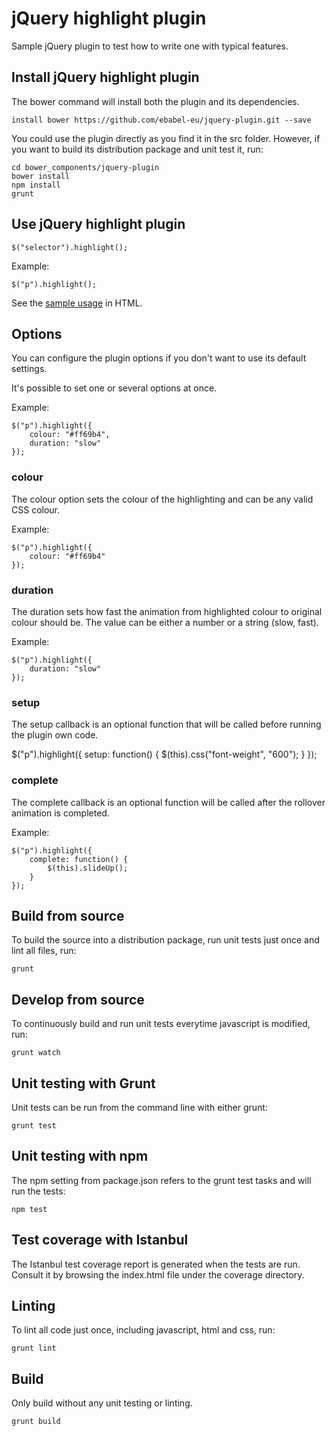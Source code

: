 # jQuery highlight plugin
Sample jQuery plugin to test how to write one with typical features.

## Install jQuery highlight plugin
The bower command will install both the plugin and its dependencies.

```
install bower https://github.com/ebabel-eu/jquery-plugin.git --save
```

You could use the plugin directly as you find it in the src folder. However, if you want to build its distribution package and unit test it, run:

```
cd bower_components/jquery-plugin
bower install
npm install
grunt
```

## Use jQuery highlight plugin

```
$("selector").highlight();
```

Example:

```
$("p").highlight();
```

See the [sample usage](src/index.html) in HTML.

## Options
You can configure the plugin options if you don't want to use its default settings.

It's possible to set one or several options at once.

Example:

```
$("p").highlight({
    colour: "#ff69b4",
    duration: "slow"
});
```

### colour
The colour option sets the colour of the highlighting and can be any valid CSS colour.

Example:

```
$("p").highlight({
    colour: "#ff69b4"
});
```

### duration
The duration sets how fast the animation from highlighted colour to original colour should be. The value can be either a number or a string (slow, fast).

Example:

```
$("p").highlight({
    duration: "slow"
});
```

### setup
The setup callback is an optional function that will be called before running the plugin own code.

$("p").highlight({
    setup: function() { 
        $(this).css("font-weight", "600"); 
    }
});

### complete
The complete callback is an optional function will be called after the rollover animation is completed.

Example:

```
$("p").highlight({
    complete: function() { 
        $(this).slideUp(); 
    }
});
```

## Build from source
To build the source into a distribution package, run unit tests just once and lint all files, run:

```
grunt
```

## Develop from source
To continuously build and run unit tests everytime javascript is modified, run:

```
grunt watch
```

## Unit testing with Grunt
Unit tests can be run from the command line with either grunt:

```
grunt test
```

## Unit testing with npm
The npm setting from package.json refers to the grunt test tasks and will run the tests:

```
npm test
```

## Test coverage with Istanbul
The Istanbul test coverage report is generated when the tests are run. Consult it by browsing the index.html file under the coverage directory.

## Linting
To lint all code just once, including javascript, html and css, run:

```
grunt lint
```

## Build
Only build without any unit testing or linting.

```
grunt build
```
